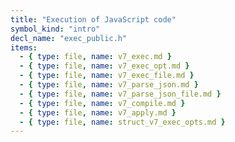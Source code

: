 ```yaml
---
title: "Execution of JavaScript code"
symbol_kind: "intro"
decl_name: "exec_public.h"
items:
  - { type: file, name: v7_exec.md }
  - { type: file, name: v7_exec_opt.md }
  - { type: file, name: v7_exec_file.md }
  - { type: file, name: v7_parse_json.md }
  - { type: file, name: v7_parse_json_file.md }
  - { type: file, name: v7_compile.md }
  - { type: file, name: v7_apply.md }
  - { type: file, name: struct_v7_exec_opts.md }
---
```




